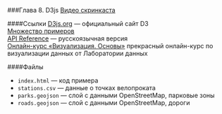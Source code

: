 ###Глава 8. D3js
[Видео скринкаста](http://vimeo.com/)  

####Ссылки 
[D3js.org](http://d3js.org) — официальный сайт D3  
[Множество примеров](https://github.com/mbostock/d3/wiki/Gallery)  
[API Reference](https://github.com/mbostock/d3/wiki/API-Reference-(русскоязычная-версия)) — русскоязычная версия  
[Онлайн-курс «Визуализация. Основы»](http://brainwashing.pro/dataviz-online) прекрасный онлайн-курс по визуализации данных от Лаборатории данных

####Файлы
* `index.html` — код примера  
* `stations.csv` — данные о точках велопроката  
* `parks.geojson` — слой с данными OpenStreetMap, парковые зоны  
* `roads.geojson` — слой с данными OpenStreetMap, дороги  
